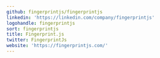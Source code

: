 ```yaml
---
github: fingerprintjs/fingerprintjs
linkedin: 'https://linkedin.com/company/fingerprintjs'
logohandle: fingerprintjs
sort: fingerprintjs
title: Fingerprint.js
twitter: FingerprintJs
website: 'https://fingerprintjs.com/'
---
```


